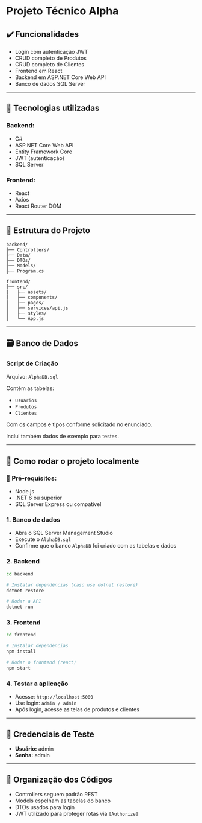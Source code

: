 # Projeto Técnico Alpha

## ✔️ Funcionalidades
- Login com autenticação JWT
- CRUD completo de Produtos
- CRUD completo de Clientes
- Frontend em React
- Backend em ASP.NET Core Web API
- Banco de dados SQL Server

---

## 🧱 Tecnologias utilizadas

### Backend:
- C#
- ASP.NET Core Web API
- Entity Framework Core
- JWT (autenticação)
- SQL Server

### Frontend:
- React
- Axios
- React Router DOM

---

## 📁 Estrutura do Projeto

```
backend/
├── Controllers/
├── Data/
├── DTOs/
├── Models/
├── Program.cs

frontend/
├── src/
|   ├── assets/
|   ├── components/
│   ├── pages/
│   ├── services/api.js
│   ├── styles/
│   └── App.js
```

---

## 🗃️ Banco de Dados

### Script de Criação
Arquivo: `AlphaDB.sql`

Contém as tabelas:
- `Usuarios`
- `Produtos`
- `Clientes`

Com os campos e tipos conforme solicitado no enunciado.

Inclui também dados de exemplo para testes.

---

## 🧪 Como rodar o projeto localmente

### 🔧 Pré-requisitos:
- Node.js
- .NET 6 ou superior
- SQL Server Express ou compatível

### 1. Banco de dados
- Abra o SQL Server Management Studio
- Execute o `AlphaDB.sql`
- Confirme que o banco `AlphaDB` foi criado com as tabelas e dados

### 2. Backend
```bash
cd backend

# Instalar dependências (caso use dotnet restore)
dotnet restore

# Rodar a API
dotnet run
```

### 3. Frontend
```bash
cd frontend

# Instalar dependências
npm install

# Rodar o frontend (react)
npm start
```

### 4. Testar a aplicação
- Acesse: `http://localhost:5000`
- Use login: `admin / admin`
- Após login, acesse as telas de produtos e clientes

---

## 🔐 Credenciais de Teste
- **Usuário:** admin
- **Senha:** admin

---

## 📂 Organização dos Códigos
- Controllers seguem padrão REST
- Models espelham as tabelas do banco
- DTOs usados para login
- JWT utilizado para proteger rotas via `[Authorize]`
